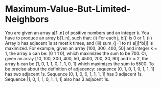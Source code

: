 # Maximum-Value-But-Limited-Neighbors

You are given an array a[1..n] of positive numbers and an integer k. You have to produce an array b[1..n], such that: (i) For each j, b[j] is 0 or 1, (ii) Array b has adjacent 1s at most k times, and (iii) sum_{j=1 to n} a[j]*b[j] is maximized. For example, given an array [100, 300, 400, 50] and integer k = 1, the array b can be: [0 1 1 0], which maximizes the sum to be 700. Or, given an array [10, 100, 300, 400, 50, 4500, 200, 30, 90] and k = 2, the array b can be [1, 0, 1, 1, 0, 1, 1, 0, 1] which maximizes the sum to 5500.
To be precise about the definition of adjacency: sequence [0, 1, 0, 1, 0, 1, 1, 1] has two adjacent 1s. Sequence [0, 1, 0, 0, 1, 1, 1, 1] has 3 adjacent 1s. Sequence [1, 0, 1, 1, 0, 1, 1, 1] also has 3 adjacent 1s.
